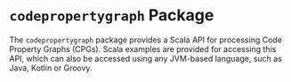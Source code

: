 # `codepropertygraph` Package

The `codepropertygraph` package provides a Scala API for processing Code Property Graphs (CPGs). Scala examples are provided 
for  accessing this API, which can also be accessed using any JVM-based language, such as Java, Kotlin or Groovy.
